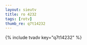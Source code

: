 ```yaml
--- 
layout: sieutv
title: ro 4232
tags: [rotv]
thumb_re: q7t14232
---
```

{% include tvadv key="q7t14232" %} 
